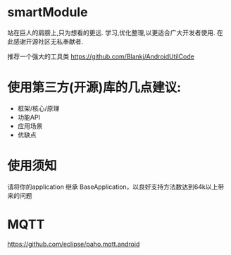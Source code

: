 # smartModule

站在巨人的肩膀上,只为想看的更远.
学习,优化整理,以更适合广大开发者使用.
在此感谢开源社区无私奉献者.

推荐一个强大的工具类
https://github.com/Blankj/AndroidUtilCode

# 使用第三方(开源)库的几点建议:
* 框架/核心/原理
* 功能API
* 应用场景
* 优缺点

# 使用须知
请将你的application 继承 BaseApplication，以良好支持方法数达到64k以上带来的问题

# MQTT
https://github.com/eclipse/paho.mqtt.android



